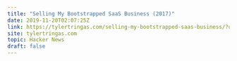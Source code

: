 ```yaml
---
title: "Selling My Bootstrapped SaaS Business (2017)"
date: 2019-11-20T02:07:25Z
link: https://tylertringas.com/selling-my-bootstrapped-saas-business/?utm_medium=RSS&utm_source=hune
site: tylertringas.com
topic: Hacker News
draft: false
---
```

